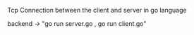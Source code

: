 Tcp Connection between the client and server in go language

backend -> "go run server.go , go run client.go"
